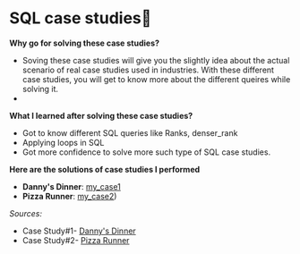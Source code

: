 # SQL case studies📜
**Why go for solving these case studies?**
- Soving these case studies will give you the slightly idea about the actual scenario of real case studies used in industries. With these different case studies, you will get to know more about the different queires while solving it.
- 
**What I learned after solving these case studies?** 
- Got to know different SQL queries like Ranks, denser_rank
- Applying loops in SQL
- Got more confidence to solve more such type of SQL case studies.

**Here are the solutions of case studies I performed** 
- **Danny's Dinner**: [my_case1](https://github.com/Anjali-DA/MySQL-Case-study/blob/main/case%20study%231-Danny's%20dinner/Solution.md)
- **Pizza Runner**:  [my_case2](https://github.com/Anjali-DA/MySQL-Case-study/tree/main/case%20study%232-Pizza%20runner))

*Sources:*
- Case Study#1- [Danny's Dinner](https://8weeksqlchallenge.com/case-study-1/)
- Case Study#2- [Pizza Runner](https://8weeksqlchallenge.com/case-study-2/)
